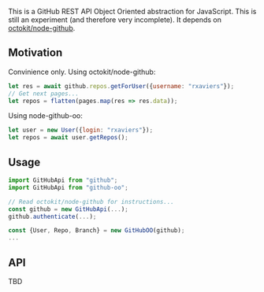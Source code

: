 This is a GitHub REST API Object Oriented abstraction for JavaScript. This is still an experiment (and therefore very incomplete). It depends on [octokit/node-github](octokit/node-github).

## Motivation

Convinience only. Using octokit/node-github:

```js
let res = await github.repos.getForUser({username: "rxaviers"});
// Get next pages...
let repos = flatten(pages.map(res => res.data));
```

Using node-github-oo:

```js
let user = new User({login: "rxaviers"});
let repos = await user.getRepos();
```

## Usage

```js
import GitHubApi from "github";
import GitHubApi from "github-oo";

// Read octokit/node-github for instructions...
const github = new GitHubApi(...);
github.authenticate(...);

const {User, Repo, Branch} = new GitHubOO(github);
...
```

## API

TBD